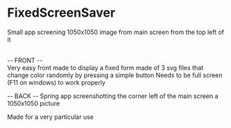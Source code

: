 # FixedScreenSaver
Small app screening 1050x1050 image from main screen from the top left of it

</br>
-- FRONT --
</br>
Very easy front made to display a fixed form made of 3 svg files that change color randomly by pressing a simple button
Needs to be full screen (F11 on windows) to work properly

-- BACK --
Spring app screenshotting the corner left of the main screen a 1050x1050 picture

Made for a very particular use
